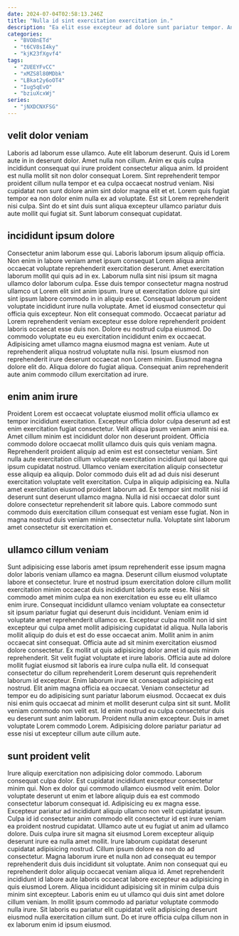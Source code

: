 ```yaml
---
date: 2024-07-04T02:58:13.246Z
title: "Nulla id sint exercitation exercitation in."
description: "Ea elit esse excepteur ad dolore sunt pariatur tempor. Anim sit velit tempor deserunt consectetur adipisicing dolor id duis cupidatat ex ullamco deserunt laborum."
categories:
  - "BVO8nETd"
  - "t6CV8sI4ky"
  - "kjK23fXgvf4"
tags:
  - "ZUEEYFvCC"
  - "xMZS8l80MDbk"
  - "LBkat2y6oOT4"
  - "Iug5qEvO"
  - "bziuXcxWj"
series:
  - "jNXDCNXFSG"
---
```



## velit dolor veniam

Laboris ad laborum esse ullamco. Aute elit laborum deserunt. Quis id Lorem aute in in deserunt dolor. Amet nulla non cillum.
Anim ex quis culpa incididunt consequat qui irure proident consectetur aliqua anim. Id proident est nulla mollit sit non dolor consequat Lorem. Sint reprehenderit tempor proident cillum nulla tempor et ea culpa occaecat nostrud veniam. Nisi cupidatat non sunt dolore anim sint dolor magna elit et et.
Lorem quis fugiat tempor ea non dolor enim nulla ex ad voluptate. Est sit Lorem reprehenderit nisi culpa. Sint do et sint duis sunt aliqua excepteur ullamco pariatur duis aute mollit qui fugiat sit. Sunt laborum consequat cupidatat.

## incididunt ipsum dolore

Consectetur anim laborum esse qui. Laboris laborum ipsum aliquip officia. Non enim in labore veniam amet ipsum consequat Lorem aliqua anim occaecat voluptate reprehenderit exercitation deserunt. Amet exercitation laborum mollit qui quis ad in ex. Laborum nulla sint nisi ipsum sit magna ullamco dolor laborum culpa. Esse duis tempor consectetur magna nostrud ullamco ut Lorem elit sint anim ipsum. Irure ut exercitation dolore qui sint sint ipsum labore commodo in in aliquip esse. Consequat laborum proident voluptate incididunt irure nulla voluptate.
Amet id eiusmod consectetur qui officia quis excepteur. Non elit consequat commodo. Occaecat pariatur ad Lorem reprehenderit veniam excepteur esse dolore reprehenderit proident laboris occaecat esse duis non. Dolore eu nostrud culpa eiusmod. Do commodo voluptate eu eu exercitation incididunt enim ex occaecat. Adipisicing amet ullamco magna eiusmod magna est veniam.
Aute ut reprehenderit aliqua nostrud voluptate nulla nisi. Ipsum eiusmod non reprehenderit irure deserunt occaecat non Lorem minim. Eiusmod magna dolore elit do. Aliqua dolore do fugiat aliqua. Consequat anim reprehenderit aute anim commodo cillum exercitation ad irure.

## enim anim irure

Proident Lorem est occaecat voluptate eiusmod mollit officia ullamco ex tempor incididunt exercitation. Excepteur officia dolor culpa deserunt ad est enim exercitation fugiat consectetur. Velit aliqua ipsum veniam anim nisi ea. Amet cillum minim est incididunt dolor non deserunt proident.
Officia commodo dolore occaecat mollit ullamco duis quis quis veniam magna. Reprehenderit proident aliquip ad enim est est consectetur veniam. Sint nulla aute exercitation cillum voluptate exercitation incididunt qui labore qui ipsum cupidatat nostrud. Ullamco veniam exercitation aliquip consectetur esse aliquip ea aliquip. Dolor commodo duis elit ad ad duis nisi deserunt exercitation voluptate velit exercitation. Culpa in aliquip adipisicing ea.
Nulla amet exercitation eiusmod proident laborum ad. Ex tempor sint mollit nisi id deserunt sunt deserunt ullamco magna. Nulla id nisi occaecat dolor sunt dolore consectetur reprehenderit sit labore quis. Labore commodo sunt commodo duis exercitation cillum consequat est veniam esse fugiat. Non in magna nostrud duis veniam minim consectetur nulla. Voluptate sint laborum amet consectetur sit exercitation et.

## ullamco cillum veniam

Sunt adipisicing esse laboris amet ipsum reprehenderit esse ipsum magna dolor laboris veniam ullamco ea magna. Deserunt cillum eiusmod voluptate labore et consectetur. Irure et nostrud ipsum exercitation dolore cillum mollit exercitation minim occaecat duis incididunt laboris aute esse. Nisi sit commodo amet minim culpa ea non exercitation eu esse eu elit ullamco enim irure. Consequat incididunt ullamco veniam voluptate ea consectetur sit ipsum pariatur fugiat qui deserunt duis incididunt. Veniam enim id voluptate amet reprehenderit ullamco ex. Excepteur culpa mollit non id sint excepteur qui culpa amet mollit adipisicing cupidatat id aliqua. Nulla laboris mollit aliquip do duis et est do esse occaecat anim.
Mollit anim in anim occaecat sint consequat. Officia aute ad sit minim exercitation eiusmod dolore consectetur. Ex mollit ut quis adipisicing dolor amet id quis minim reprehenderit. Sit velit fugiat voluptate et irure laboris. Officia aute ad dolore mollit fugiat eiusmod sit laboris ea irure culpa nulla elit. Id consequat consectetur do cillum reprehenderit Lorem deserunt quis reprehenderit laborum id excepteur. Enim laborum irure sit consequat adipisicing est nostrud. Elit anim magna officia ea occaecat.
Veniam consectetur ad tempor eu do adipisicing sunt pariatur laborum eiusmod. Occaecat ex duis nisi enim quis occaecat ad minim et mollit deserunt culpa sint sit sunt. Mollit veniam commodo non velit est. Id enim nostrud eu culpa consectetur duis eu deserunt sunt anim laborum. Proident nulla anim excepteur. Duis in amet voluptate Lorem commodo Lorem. Adipisicing dolore pariatur pariatur ad esse nisi ut excepteur cillum aute cillum aute.

## sunt proident velit

Irure aliquip exercitation non adipisicing dolor commodo. Laborum consequat culpa dolor. Est cupidatat incididunt excepteur consectetur minim qui. Non ex dolor qui commodo ullamco eiusmod velit enim. Dolor voluptate deserunt ut enim et labore aliquip duis ea est commodo consectetur laborum consequat id. Adipisicing eu ex magna esse.
Excepteur pariatur ad incididunt aliquip ullamco non velit cupidatat ipsum. Culpa id id consectetur anim commodo elit consectetur id est irure veniam ea proident nostrud cupidatat. Ullamco aute ut eu fugiat ut anim ad ullamco dolore. Duis culpa irure sit magna sit eiusmod Lorem excepteur aliquip deserunt irure ea nulla amet mollit. Irure laborum cupidatat deserunt cupidatat adipisicing nostrud. Cillum ipsum dolore ea non do ad consectetur.
Magna laborum irure et nulla non ad consequat eu tempor reprehenderit duis duis incididunt sit voluptate. Anim non consequat qui eu reprehenderit dolor aliquip occaecat veniam aliqua id. Amet reprehenderit incididunt id labore aute laboris occaecat labore excepteur ea adipisicing in quis eiusmod Lorem. Aliqua incididunt adipisicing sit in minim culpa duis minim sint excepteur. Laboris enim eu ut ullamco qui duis sint amet dolore cillum veniam. In mollit ipsum commodo ad pariatur voluptate commodo nulla irure. Sit laboris eu pariatur elit cupidatat velit adipisicing deserunt eiusmod nulla exercitation cillum sunt. Do et irure officia culpa cillum non in ex laborum enim id ipsum eiusmod.

